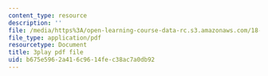 ```yaml
---
content_type: resource
description: ''
file: /media/https%3A/open-learning-course-data-rc.s3.amazonaws.com/18-01sc-single-variable-calculus-fall-2010/b675e5962a416c9614fec38ac7a0db92_YN7k_bXXggY.pdf
file_type: application/pdf
resourcetype: Document
title: 3play pdf file
uid: b675e596-2a41-6c96-14fe-c38ac7a0db92
---
```

